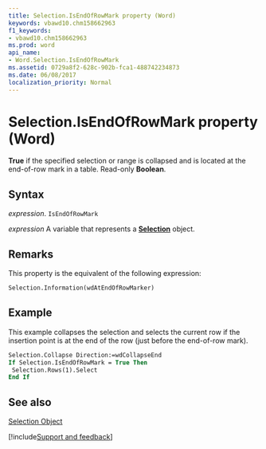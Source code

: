 ```yaml
---
title: Selection.IsEndOfRowMark property (Word)
keywords: vbawd10.chm158662963
f1_keywords:
- vbawd10.chm158662963
ms.prod: word
api_name:
- Word.Selection.IsEndOfRowMark
ms.assetid: 0729a8f2-628c-902b-fca1-488742234873
ms.date: 06/08/2017
localization_priority: Normal
---
```



# Selection.IsEndOfRowMark property (Word)

 **True** if the specified selection or range is collapsed and is located at the end-of-row mark in a table. Read-only **Boolean**.


## Syntax

_expression_. `IsEndOfRowMark`

_expression_ A variable that represents a **[Selection](Word.Selection.md)** object.


## Remarks

This property is the equivalent of the following expression:


```vb
Selection.Information(wdAtEndOfRowMarker)
```


## Example

This example collapses the selection and selects the current row if the insertion point is at the end of the row (just before the end-of-row mark).


```vb
Selection.Collapse Direction:=wdCollapseEnd 
If Selection.IsEndOfRowMark = True Then 
 Selection.Rows(1).Select 
End If
```


## See also


[Selection Object](Word.Selection.md)

[!include[Support and feedback](~/includes/feedback-boilerplate.md)]